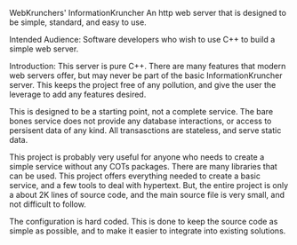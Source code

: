 

WebKrunchers' InformationKruncher
An http web server that is designed to be simple, standard, and easy to use.

Intended Audience:
Software developers who wish to use C++ to build a simple web server.

Introduction:
This server is pure C++.  There are many features that modern
web servers offer, but may never be part of the basic InformationKruncher
server.  This keeps the project free of any pollution, and give the user
the leverage to add any features desired.

This is designed to be a starting point, not a complete service.  The bare
bones service does not provide any database interactions, or access to 
persisent data of any kind.  All transasctions are stateless, and serve
static data.

This project is probably very useful for anyone who needs to create a
simple service without any COTs packages.  There are many libraries that
can be used.  This project offers everything needed to create a basic service,
and a few tools to deal with hypertext.  But, the entire project is only
a about 2K lines of source code, and the main source file is very small,
and not difficult to follow.

The configuration is hard coded.  This is done to keep the source code as
simple as possible, and to make it easier to integrate into existing solutions.



